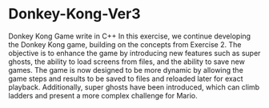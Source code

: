 # Donkey-Kong-Ver3
Donkey Kong Game write in C++
In this exercise, we continue developing the Donkey Kong game, building on the concepts from Exercise 2. The objective is to enhance the game by introducing new features such as super ghosts, the ability to load screens from files, and the ability to save new games. The game is now designed to be more dynamic by allowing the game steps and results to be saved to files and reloaded later for exact playback.
Additionally, super ghosts have been introduced, which can climb ladders and present a more complex challenge for Mario.
